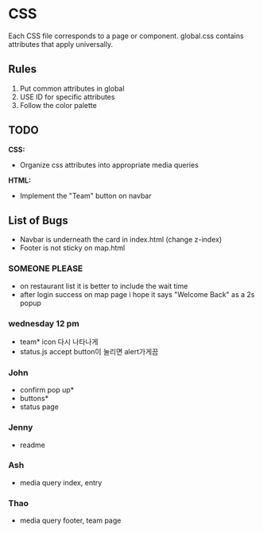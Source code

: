 
# CSS

Each CSS file corresponds to a page or component. 
global.css contains attributes that apply universally.

## Rules
1. Put common attributes in global
2. USE ID for specific attributes
3. Follow the color palette

## TODO

**CSS:**
- Organize css attributes into appropriate media queries

**HTML:**
- Implement the "Team" button on navbar

## List of Bugs
- Navbar is underneath the card in index.html (change z-index)
- Footer is not sticky on map.html







### SOMEONE PLEASE
- on restaurant list it is better to include the wait time
- after login success on map page i hope it says "Welcome Back" as a 2s popup

### wednesday 12 pm
- team* icon 다시 나타나게
- status.js accept button이 눌리면 alert가게끔
### John 
- confirm pop up* 
- buttons*
- status page

### Jenny
- readme

### Ash
- media query index, entry 

### Thao
- media query footer, team page